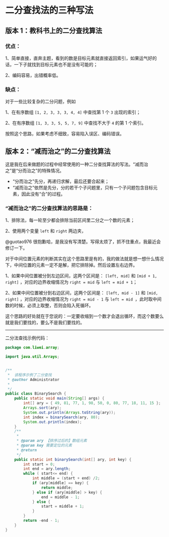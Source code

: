 # 二分查找法的三种写法



## 版本 1：教科书上的二分查找算法





### 优点：

1、简单直接，直奔主题，看到的数是目标元素就直接返回索引，如果运气好的话，一下子就找到目标元素也不是没有可能的；

2、编码容易，出错概率低。

### 缺点：

对于一些比较复杂的二分问题，例如

1、在有序数组 `[1, 2, 3, 3, 3, 4, 4]` 中查找第 $1$ 个 `3` 出现的索引；

2、在有序数组 `[1, 3, 3, 5, 5, 7, 9]` 中查找不大于 `4` 的第 1 个索引。

按照这个思路，如果考虑不细致，容易陷入误区、编码错误。








## 版本 2：“减而治之”的二分查找算法

这是我在后来做题的过程中经常使用的一种二分查找算法的写法。“减而治之”是“分而治之”的特殊情况。

+ “分而治之”先分，再递归求解，最后还要合起来；
+ “减而治之”依然是先分，分的若干个子问题里，只有一个子问题包含目标元素，因此没有“合”的过程。

### “减而治之”的二分查找算法的思路是：

1、排除法，每一轮至少都会排除当前区间里二分之一个数的元素；

2、使用两个变量 `left` 和 `right` 两边夹，



@guotao976 很抱歉哈，是我没有写清楚。写得太烦了，抓不住重点，我最近会修订一下。

对于中间位置元素的判断其实在这个思路里是有的，我的做法就是想一想什么情况下，中间位置的元素一定不是解，把它排除掉。然后设置左右边界。

1、如果中间位置被分到左边区间，这两个区间是： `[left, mid]` 和 `[mid + 1, right]` ，对应的边界收缩情况为 `right = mid` 与 `left = mid + 1`；

2、如果中间位置被分到右边区间，这两个区间是： `[left, mid - 1]` 和 `[mid, right]` ，对应的边界收缩情况为 `right = mid - 1` 与 `left = mid `，此时取中间数的时候，必须上取整，否则会陷入死循环。

这个思路的好处就在于您说的：一定要收缩到一个数才会退出循环，而这个数要么就是我们要找的，要么不是我们要找的。

---

二分法查找示例代码：

```java
package com.liwei.array;

import java.util.Arrays;


/**
 *  该程序示例了二分查找
 * @author Administrator
 *
 */
public class BinarySearch {
	public static void main(String[] args) {
		int[] ary = { 49, 81, 77, 1, 98, 50, 0, 80, 77, 18, 11, 15 };
		Arrays.sort(ary);
		System.out.println(Arrays.toString(ary));
		int index = binarySearch(ary, 80);
		System.out.println(index);
	}
	/**
	 * 
	 * @param ary 【排序过后的】数组元素
	 * @param key 需要定位的元素
	 * @return
	 */
	public static int binarySearch(int[] ary, int key) {
		int start = 0;
		int end = ary.length;
		while ( start<= end) {
			int middle = (start + end) /2;
			if (ary[middle] == key) {
				return middle;
			} else if (ary[middle] > key) {
				end = middle - 1;
			} else {
				start = middle + 1;
			}
		}
		return -end - 1;
	}
}
```



